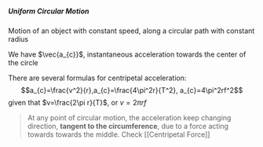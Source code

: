 ##### Uniform Circular Motion
Motion of an object with constant speed, along a circular path with constant radius

We have $\vec{a_{c}}$, instantaneous acceleration towards the center of the circle

There are several formulas for centripetal acceleration:
$$a_{c}=\frac{v^2}{r},a_{c}=\frac{4\pi^2r}{T^2}, a_{c}=4\pi^2rf^2$$
given that $v=\frac{2\pi r}{T}$, or $v=2\pi rf$

> At any point of circular motion, the acceleration keep changing direction, **tangent to the circumference**, due to a force acting towards towards the middle. Check [[Centripetal Force]]
> 


